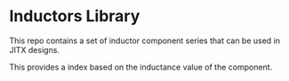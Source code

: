 # Inductors Library

This repo contains a set of inductor component series that
can be used in JITX designs.

This provides a index based on the inductance value of the
component.